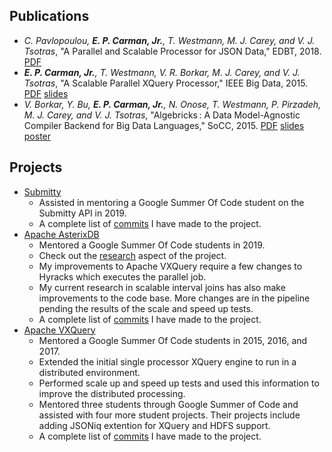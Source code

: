 ## Publications

- _C. Pavlopoulou, **E. P. Carman, Jr.**, T. Westmann, M. J. Carey, and V. J. Tsotras_, "A Parallel and Scalable Processor for JSON Data," EDBT, 2018. [PDF](https://openproceedings.org/2018/conf/edbt/paper-325.pdf)
- _**E. P. Carman, Jr.**, T. Westmann, V. R. Borkar, M. J. Carey, and V. J. Tsotras_, "A Scalable Parallel XQuery Processor," IEEE Big Data, 2015. [PDF](http://ieeexplore.ieee.org/xpls/abs_all.jsp?arnumber=7363753&tag=1) [slides](https://docs.google.com/presentation/d/15SsEcewp7iufQrdGVjwiF-E9Dt6y_A15AhMEXfxjxHg/edit?usp=sharing)
- _V. Borkar, Y. Bu, **E. P. Carman, Jr.**, N. Onose, T. Westmann, P. Pirzadeh, M. J. Carey, and V. J. Tsotras_, "Algebricks : A Data Model-Agnostic Compiler Backend for Big Data Languages," SoCC, 2015. [PDF](http://sigmod.github.io/papers/socc15-final153.pdf) [slides](https://docs.google.com/presentation/d/1IuH463wayKnsJ6olRtU2Fg_e_aJ-46x7ZOCR4BDlguI/edit?usp=sharing) [poster](https://docs.google.com/presentation/d/1-Ot_UodSL0Gk5svPVIQsD3wi6Gv_O9O8hOFeot8Who8/edit?usp=sharing)

## Projects

- [Submitty](https://submitty.org/) 
  - Assisted in mentoring a Google Summer Of Code student on the Submitty API in 2019.
  - A complete list of [commits](https://github.com/apache/asterixdb/commits?author=prestoncarman) I have made to the project.
- [Apache AsterixDB](https://asterixdb.apache.org/) 
  - Mentored a Google Summer Of Code students in 2019.
  - Check out the [research](http://asterixdb.ics.uci.edu/) aspect of the project.
  - My improvements to Apache VXQuery require a few changes to Hyracks which executes the parallel job.
  - My current research in scalable interval joins has also make improvements to the code base. More changes are in the pipeline pending the results of the scale and speed up tests.
  - A complete list of [commits](https://github.com/apache/asterixdb/commits?author=prestoncarman) I have made to the project.
- [Apache VXQuery](https://vxquery.apache.org/)
  - Mentored a Google Summer Of Code students in 2015, 2016, and 2017.
  - Extended the initial single processor XQuery engine to run in a distributed environment.
  - Performed scale up and speed up tests and used this information to improve the distributed processing.
  - Mentored three students through Google Summer of Code and assisted with four more student projects. Their projects include adding JSONiq extention for XQuery and HDFS support.
  - A complete list of [commits](https://github.com/apache/vxquery/commits?author=prestoncarman) I have made to the project.
